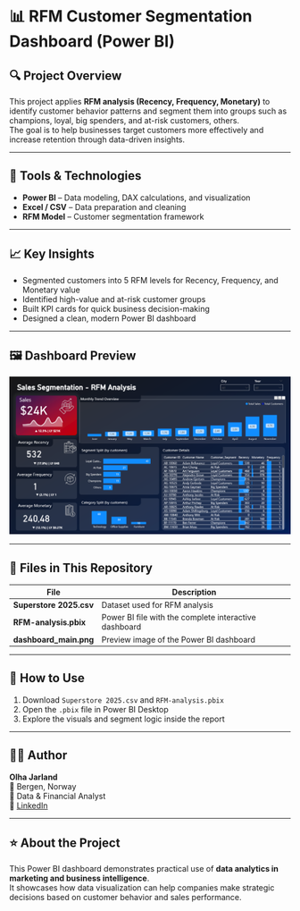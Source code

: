 # 📊 RFM Customer Segmentation Dashboard (Power BI)

## 🔍 Project Overview
This project applies **RFM analysis (Recency, Frequency, Monetary)** to identify customer behavior patterns and segment them into groups such as champions, loyal, big spenders, and at-risk customers, others.  
The goal is to help businesses target customers more effectively and increase retention through data-driven insights.

---

## 🧰 Tools & Technologies
- **Power BI** – Data modeling, DAX calculations, and visualization  
- **Excel / CSV** – Data preparation and cleaning  
- **RFM Model** – Customer segmentation framework  

---

## 📈 Key Insights
- Segmented customers into 5 RFM levels for Recency, Frequency, and Monetary value  
- Identified high-value and at-risk customer groups  
- Built KPI cards for quick business decision-making  
- Designed a clean, modern Power BI dashboard  

---

## 🖼️ Dashboard Preview
![Dashboard Preview](dashboard_main.png)

---

## 📂 Files in This Repository
| File | Description |
|------|--------------|
| **Superstore 2025.csv** | Dataset used for RFM analysis |
| **RFM-analysis.pbix** | Power BI file with the complete interactive dashboard |
| **dashboard_main.png** | Preview image of the Power BI dashboard |

---

## 🧭 How to Use
1. Download `Superstore 2025.csv` and `RFM-analysis.pbix`
2. Open the `.pbix` file in Power BI Desktop
3. Explore the visuals and segment logic inside the report

---

## 👩‍💼 Author
**Olha Jarland**  
📍 Bergen, Norway  
💼 Data & Financial Analyst  
🔗 [LinkedIn](https://www.linkedin.com/in/olha-jarland-503931388)

---

## ⭐ About the Project
This Power BI dashboard demonstrates practical use of **data analytics in marketing and business intelligence**.  
It showcases how data visualization can help companies make strategic decisions based on customer behavior and sales performance.
